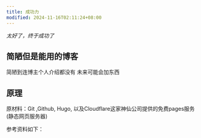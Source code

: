 ```yaml
---
title: 成功力
modified: 2024-11-16T02:11:24+08:00
---
```

*太好了，终于成功了*

## 简陋但是能用的博客

简陋到连博主个人介绍都没有
未来可能会加东西
## 原理

原材料：Git ,Github, Hugo, 以及Cloudflare这家神仙公司提供的免费pages服务(静态网页服务器)

参考资料如下：



